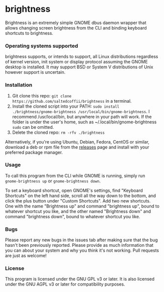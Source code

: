 # brightness
Brightness is an extremely simple GNOME dbus daemon wrapper that allows changing screen brightness from the CLI and binding keyboard shortcuts to brightness.

### Operating systems supported
brightness supports, or intends to support, all Linux distributions regardless of kernel version, init system or display protocol assuming the GNOME desktop is installed. It may support BSD or System V distributions of Unix however support is uncertain.

### Installation
1. Git clone this repo: `git clone https://github.com/saltedcoffii/brightness` in a terminal.
2. Install the cloned script into your PATH: `sudo install ./brightness/gnome-brightness /usr/local/bin/gnome-brightness`. I recommend /usr/local/bin, but anywhere in your path will work. If the folder is under the user's home, such as ~/.local/bin/gnome-brightness `sudo` can be omitted.
3. Delete the cloned repo: `rm -rfv ./brightness`

Alternatively, if you're using Ubuntu, Debian, Fedora, CentOS or similar, download a deb or rpm file from the [releases](https://github.com/saltedcoffii/brightness/) page and install with your preferred package manager.

### Usage
To call this program from the CLI while GNOME is running, simply run `gnome-brightness up` or `gnome-brightness down`.

To set a keyboard shortcut, open GNOME's settings, find "Keyboard Shortcuts" on the left hand side, scroll all the way down to the bottom, and click the plus button under "Custom Shortcuts". Add two new shortcuts. One with the name "Brightness up" and command "brightness up", bound to whatever shortcut you like, and the other named "Brightness down" and command "brightness down", bound to whatever shortcut you like.

### Bugs
Please report any new bugs in the issues tab after making sure that the bug hasn't been previously reported. Please provide as much information that you can about your system and why you think it's not working. Pull requests are just as welcome!

### License
This program is licensed under the GNU GPL v3 or later. It is also licensed under the GNU AGPL v3 or later for compatibility purposes.
